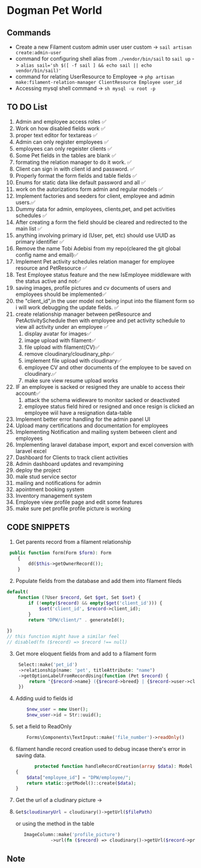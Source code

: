 # Dogman Pet World

## Commands

- Create a new Filament custom admin user user custom -> ```sail artisan create:admin-user```
- command for configuring shell alias from ```./vendor/bin/sail``` to ```sail up``` -> ```alias sail='sh $([ -f sail ] && echo sail || echo vendor/bin/sail)'```
- command for relating  UserResource to Employee -> ```php artisan make:filament-relation-manager ClientResource Employee user_id```
- Accessing mysql shell command -> ```sh mysql -u root -p```

## TO DO List

1. Admin and employee access roles ✅
2. Work on how disabled fields work ✅
3. proper text editor for textareas ✅
4. Admin can only register employees ✅
5. employees can only regeister clients ✅
6. Some Pet fields in the tables are blank ✅
7. formating the relation manager to do it work. ✅
8. Client can sign in with client id and password. ✅
9. Properly format the form fields and table fields ✅
10. Enums for static data like default password and all ✅
11. work on the autorizations form admin and regular models ✅
12. Implement factories and seeders for client, employee and admin users.✅
13. Dummy data for admin, employees, clients,pet, and pet activities schedules ✅
14. After creating a form the field should be cleared and redirected to the main list ✅
15. anything involving primary id (User, pet, etc) should use UUID as primary identifier ✅
16. Remove the name Tobi Adebisi from my repo(cleared the git global config name and email)✅
17. Implement Pet activity schedules relation manager for employee resource and PetResource ✅
18. Test Employee status feature and the new IsEmployee middleware with the status active and not✅
19. saving images, profile pictures and cv documents of users and employees should be implemented✅
20. the "client_id",in the user model not being input into the filament form so i will work debugging the update fields. ✅
21. create relationship manager between petResource and PetActivitySchedule then with employee and pet activity schedule to view all activity under an employee ✅
    1. display avatar for images✅
    2. image upload with filament✅
    3. file upload with filament(CV)✅
    4. remove cloudinary/cloudinary_php✅
    5. implement file upload with cloudinary✅
    6. employee CV and other documents of the employee to be saved on cloudinary.✅
    7. make sure view resume upload works
22. IF an employee is sacked or resigned they are unable to access their account✅
    1. attack the schema widleware to monitor sacked or deactivated
    2. employee status field hired or resigned and once resign is clicked an employee wiil have a resignation data-table
23. Implement better error handling for the admin panel UI
24. Upload many certifications and documentation for employees
25. Implementing Notification and mailing system between client and employees
26. Implementing laravel database import, export and excel conversion with laravel excel
27. Dashboard for Clients to track client activities
28. Admin dashboard updates and revampining
29. deploy the project
30. male stud service sector
31. mailing and notifications for admin
32. apointment booking system
33. Inventory management system
34. Employee view profile page and edit some features
35. make sure pet profile profile picture is working

## CODE SNIPPETS

1. Get parents record from a filament relationship

```php
 public function form(Form $form): Form
    {
        dd($this->getOwnerRecord());
    }
```

2. Populate fields from the database and add them into filament fileds

```php
default(
    function (?User $record, Get $get, Set $set) {
        if (!empty($record) && empty($get('client_id'))) {
            $set('client_id', $record->client_id);
        }
        return "DPW/client/" . generateId();
        
})
// this function might have a similar feel
// disabled(fn ($record) => $record !== null)
```

3. Get more eloquent fields from and add to a filament form

   ```php
    Select::make('pet_id')
    ->relationship(name: 'pet', titleAttribute: "name")
    ->getOptionLabelFromRecordUsing(function (Pet $record) {
        return "{$record->name} ({$record->breed} | {$record->user->client_id})";
    })
   ```

4. Adding uuid to fields id

    ```php
        $new_user = new User();
        $new_user->id = Str::uuid();
    ```

5. set a field to ReadOnly

    ```php
        Forms\Components\TextInput::make('file_number')->readOnly()
    ```

6. filament handle record creation used to debug incase there's error in saving data.

    ```php
           protected function handleRecordCreation(array $data): Model
    {
        $data["employee_id"] = "DPW/employee/";
        return static::getModel()::create($data);
    }
    ```

7. Get the url of a cludinary picture ->  
8. ```php 
   Get$cloudinaryUrl = cloudinary()->getUrl($filePath)
   ``` 

   or using the method in the table
   
   ```php
      ImageColumn::make('profile_picture')
                ->url(fn ($record) => cloudinary()->getUrl($record->profile_picture))
   ```

## Note
